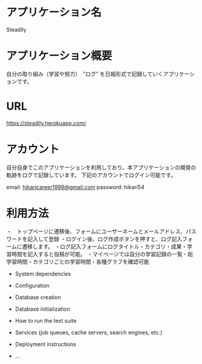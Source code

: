 # アプリケーション名

Steadily

# アプリケーション概要
自分の取り組み（学習や努力）　”ログ” を日報形式で記録していくアプリケーションです。

# URL

https://steadily.herokuapp.com/

# アカウント
自分自身でこのアプリケーションを利用しており、本アプリケーションの開発の軌跡をログで記録しています。
下記のアカウントでログイン可能です。

email: hikaricareer1999@gmail.com
password: hikari54

# 利用方法
・　トップページに遷移後、フォームにユーザーネームとメールアドレス、パスワードを記入して登録
・ログイン後、ログ作成ボタンを押すと、ログ記入フォームに遷移します。
・ログ記入フォームにログタイトル・カテゴリ・成果・学習時間を記入すると投稿が可能。
・マイページでは自分の学習記録の一覧・総学習時間・カテゴリごとの学習時間・各種グラフを確認可能


* System dependencies

* Configuration

* Database creation

* Database initialization

* How to run the test suite

* Services (job queues, cache servers, search engines, etc.)

* Deployment instructions

* ...
